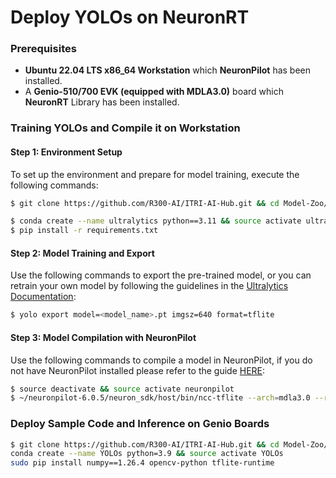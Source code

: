 # Deploy YOLOs on NeuronRT

### Prerequisites

* **Ubuntu 22.04 LTS x86_64 Workstation** which **NeuronPilot** has been installed.
* A **Genio-510/700 EVK (equipped with MDLA3.0)** board which **NeuronRT** Library has been installed.


### Training YOLOs and Compile it on Workstation

#### Step 1: Environment Setup
To set up the environment and prepare for model training, execute the following commands:

```bash
$ git clone https://github.com/R300-AI/ITRI-AI-Hub.git && cd Model-Zoo/Detection/YOLOs

$ conda create --name ultralytics python==3.11 && source activate ultralytics
$ pip install -r requirements.txt
```

#### Step 2: Model Training and Export
Use the following commands to export the pre-trained model, or you can retrain your own model by following the guidelines in the [Ultralytics Documentation](https://docs.ultralytics.com/modes/train/#usage-examples):

```bash
$ yolo export model=<model_name>.pt imgsz=640 format=tflite
```

#### Step 3: Model Compilation with NeuronPilot
Use the following commands to compile a model in NeuronPilot, if you do not have NeuronPilot installed please refer to the guide [HERE](https://r300-ai.github.io/ITRI-AI-Hub/docs/pages/compiler/neuronpilot.html):

```bash
$ source deactivate && source activate neuronpilot
$ ~/neuronpilot-6.0.5/neuron_sdk/host/bin/ncc-tflite --arch=mdla3.0 --relax-fp32 ./<model_name>_saved_model/<model_name>_float32.tflite ./<model_name>_float32_mdla3.tflite
```


### Deploy Sample Code and Inference on Genio Boards

```bash
$ git clone https://github.com/R300-AI/ITRI-AI-Hub.git && cd Model-Zoo/Detection/YOLOs/MediaTek-Genios-Demo
conda create --name YOLOs python=3.9 && source activate YOLOs
sudo pip install numpy==1.26.4 opencv-python tflite-runtime
```
